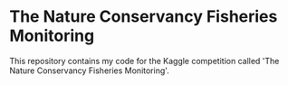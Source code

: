 # The Nature Conservancy Fisheries Monitoring

 This repository contains my code for the Kaggle competition called 'The Nature Conservancy Fisheries Monitoring'. 

